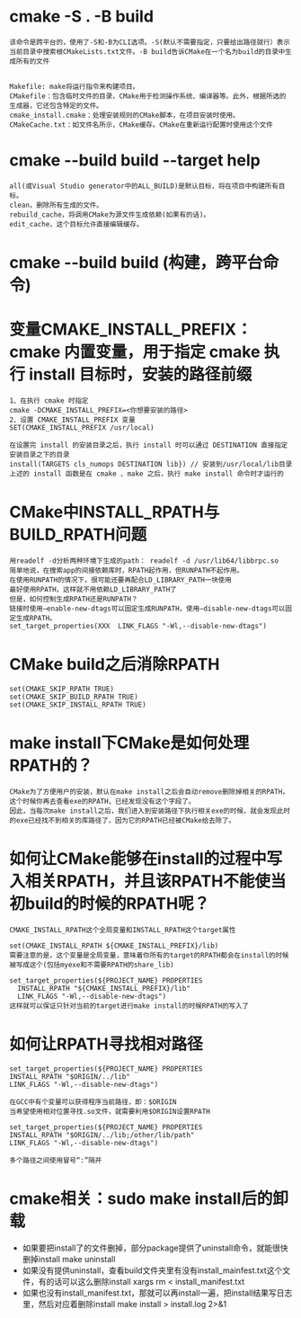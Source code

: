 # cmake -S . -B build

	该命令是跨平台的，使用了-S和-B为CLI选项。-S(默认不需要指定，只要给出路径就行）表示当前目录中搜索根CMakeLists.txt文件。-B build告诉CMake在一个名为build的目录中生成所有的文件


	Makefile: make将运行指令来构建项目。
	CMakefile：包含临时文件的目录，CMake用于检测操作系统、编译器等。此外，根据所选的生成器，它还包含特定的文件。
	cmake_install.cmake：处理安装规则的CMake脚本，在项目安装时使用。
	CMakeCache.txt：如文件名所示，CMake缓存。CMake在重新运行配置时使用这个文件

#  cmake --build build --target help

	all(或Visual Studio generator中的ALL_BUILD)是默认目标，将在项目中构建所有目标。
	clean，删除所有生成的文件。
	rebuild_cache，将调用CMake为源文件生成依赖(如果有的话)。
	edit_cache，这个目标允许直接编辑缓存。

#  cmake --build build (构建，跨平台命令)


# 变量CMAKE_INSTALL_PREFIX： cmake 内置变量，用于指定 cmake 执行 install 目标时，安装的路径前缀
	1、在执行 cmake 时指定
	cmake -DCMAKE_INSTALL_PREFIX=<你想要安装的路径>
	2、设置 CMAKE_INSTALL_PREFIX 变量
	SET(CMAKE_INSTALL_PREFIX /usr/local)

	在设置完 install 的安装目录之后，执行 install 时可以通过 DESTINATION 直接指定安装目录之下的目录
    install(TARGETS cls_numops DESTINATION lib}) // 安装到/usr/local/lib目录
    上述的 install 函数是在 cmake 、make 之后，执行 make install 命令时才运行的

 
 # CMake中INSTALL_RPATH与BUILD_RPATH问题

	用readelf -d分析两种环境下生成的path： readelf -d /usr/lib64/libbrpc.so
	简单地说，在搜索app的间接依赖库时，RPATH起作用，但RUNPATH不起作用。
	在使用RUNPATH的情况下，很可能还要再配合LD_LIBRARY_PATH一块使用
	最好使用RPATH，这样就不用依赖LD_LIBRARY_PATH了
	但是，如何控制生成RPATH还是RUNPATH？
	链接时使用–enable-new-dtags可以固定生成RUNPATH，使用–disable-new-dtags可以固定生成RPATH。
	set_target_properties(XXX  LINK_FLAGS "-Wl,--disable-new-dtags")


# CMake build之后消除RPATH

	set(CMAKE_SKIP_RPATH TRUE)
	set(CMAKE_SKIP_BUILD_RPATH TRUE)
	set(CMAKE_SKIP_INSTALL_RPATH TRUE)

# make install下CMake是如何处理RPATH的？

	CMake为了方便用户的安装，默认在make install之后会自动remove删除掉相关的RPATH，这个时候你再去查看exe的RPATH，已经发现没有这个字段了。
	因此，当每次make install之后，我们进入到安装路径下执行相关exe的时候，就会发现此时的exe已经找不到相关的库路径了，因为它的RPATH已经被CMake给去除了。

# 如何让CMake能够在install的过程中写入相关RPATH，并且该RPATH不能使当初build的时候的RPATH呢？

	CMAKE_INSTALL_RPATH这个全局变量和INSTALL_RPATH这个target属性

	set(CMAKE_INSTALL_RPATH ${CMAKE_INSTALL_PREFIX}/lib)
	需要注意的是，这个变量是全局变量，意味着你所有的target的RPATH都会在install的时候被写成这个(包括myexe和不需要RPATH的share_lib)

	set_target_properties(${PROJECT_NAME} PROPERTIES 
      INSTALL_RPATH "${CMAKE_INSTALL_PREFIX}/lib" 
      LINK_FLAGS "-Wl,--disable-new-dtags")
    这样就可以保证只针对当前的target进行make install的时候RPATH的写入了

# 如何让RPATH寻找相对路径
	set_target_properties(${PROJECT_NAME} PROPERTIES 
    INSTALL_RPATH "$ORIGIN/../lib" 
    LINK_FLAGS "-Wl,--disable-new-dtags")

    在GCC中有个变量可以获得程序当前路径，即：$ORIGIN
	当希望使用相对位置寻找.so文件，就需要利用$ORIGIN设置RPATH

	set_target_properties(${PROJECT_NAME} PROPERTIES 
    INSTALL_RPATH "$ORIGIN/../lib;/other/lib/path" 
    LINK_FLAGS "-Wl,--disable-new-dtags")

    多个路径之间使用冒号“:”隔开




# cmake相关：sudo make install后的卸载

- 如果要把install了的文件删掉，部分package提供了uninstall命令，就能很快删掉install
	make uninstall
- 如果没有提供uninstall，查看build文件夹里有没有install_mainfest.txt这个文件，有的话可以这么删除install
	xargs rm < install_manifest.txt
- 如果也没有install_manifest.txt，那就可以再install一遍，把install结果写日志里，然后对应着删除install
	make install > install.log 2>&1




